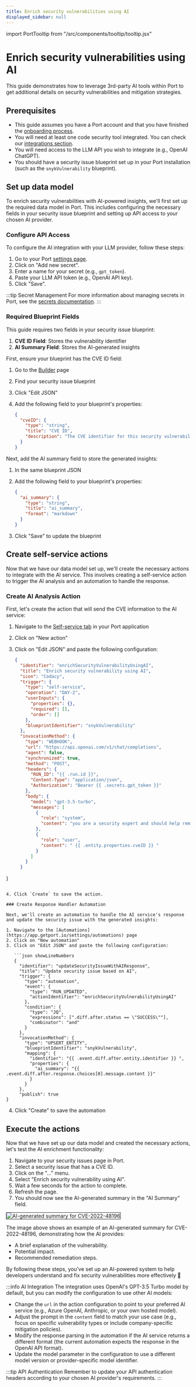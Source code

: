 ```yaml
---
title: Enrich security vulnerabilities using AI
displayed_sidebar: null
---
```


import PortTooltip from "/src/components/tooltip/tooltip.jsx"

# Enrich security vulnerabilities using AI

This guide demonstrates how to leverage 3rd-party AI tools within Port to get additional details on security vulnerabilities and mitigation strategies.

## Prerequisites

- This guide assumes you have a Port account and that you have finished the [onboarding process](https://docs.getport.io/quickstart).
- You will need at least one code security tool integrated. You can check our [integrations section](https://docs.getport.io/build-your-software-catalog/sync-data-to-catalog/code-quality-security/).
- You will need access to the LLM API you wish to integrate (e.g., OpenAI ChatGPT).
- You should have a security issue blueprint set up in your Port installation (such as the `snykVulnerability` blueprint).

## Set up data model

To enrich security vulnerabilities with AI-powered insights, we'll first set up the required data model in Port. This includes configuring the necessary fields in your security issue blueprint and setting up API access to your chosen AI provider.

### Configure API Access

To configure the AI integration with your LLM provider, follow these steps:

1. Go to your Port [settings page](https://app.getport.io/settings/secrets).
2. Click on "Add new secret".
3. Enter a name for your secret (e.g., `gpt_token`).
4. Paste your LLM API token (e.g., OpenAI API key).
5. Click "Save".

:::tip Secret Management
For more information about managing secrets in Port, see the [secrets documentation](https://docs.getport.io/sso-rbac/port-secrets/).
:::

### Required Blueprint Fields

This guide requires two fields in your security issue blueprint:

1. **CVE ID Field**: Stores the vulnerability identifier
2. **AI Summary Field**: Stores the AI-generated insights

First, ensure your blueprint has the CVE ID field:

1. Go to the [Builder](https://app.getport.io/settings/data-model) page
2. Find your security issue blueprint
3. Click "Edit JSON"
4. Add the following field to your blueprint's properties:

   ```json
   {
     "cveID": {
       "type": "string",
       "title": "CVE ID",
       "description": "The CVE identifier for this security vulnerability"
     }
   }
   ```

Next, add the AI summary field to store the generated insights:

1. In the same blueprint JSON
2. Add the following field to your blueprint's properties:

   ```json
   {
     "ai_summary": {
       "type": "string",
       "title": "ai_summary",
       "format": "markdown"
     }
   }
   ```

3. Click "Save" to update the blueprint

## Create self-service actions

Now that we have our data model set up, we'll create the necessary actions to integrate with the AI service. This involves creating a self-service action to trigger the AI analysis and an automation to handle the response.

### Create AI Analysis Action

First, let's create the action that will send the CVE information to the AI service:

1. Navigate to the [Self-service tab](https://app.getport.io/self-serve) in your Port application
2. Click on "New action"
3. Click on "Edit JSON" and paste the following configuration:

   ```json showLineNumbers
   {
     "identifier": "enrichSecurityVulnerabilityUsingAI",
     "title": "Enrich security vulnerability using AI",
     "icon": "Codacy",
     "trigger": {
       "type": "self-service",
       "operation": "DAY-2",
       "userInputs": {
         "properties": {},
         "required": [],
         "order": []
       },
       "blueprintIdentifier": "snykVulnerability"
     },
     "invocationMethod": {
       "type": "WEBHOOK",
       "url": "https://api.openai.com/v1/chat/completions",
       "agent": false,
       "synchronized": true,
       "method": "POST",
       "headers": {
         "RUN_ID": "{{ .run.id }}",
         "Content-Type": "application/json",
         "Authorization": "Bearer {{ .secrets.gpt_token }}"
       },
       "body": {
         "model": "gpt-3.5-turbo",
         "messages": [
           {
             "role": "system",
             "content": "you are a security expert and should help remediate issues. Lookup for this CVE and provide in markdown few sentences on what is it and how to resolve. Limit to 500 chars. Return in markdown formatting."
           },
           {
             "role": "user",
             "content": " {{ .entity.properties.cveID }} "
           }
         ]
       }
     }
}
```

4. Click `Create` to save the action.

### Create Response Handler Automation

Next, we'll create an automation to handle the AI service's response and update the security issue with the generated insights:

1. Navigate to the [Automations](https://app.getport.io/settings/automations) page
2. Click on "New automation"
3. Click on "Edit JSON" and paste the following configuration:

   ```json showLineNumbers
   {
     "identifier": "updateSecurityIssueWithAIResponse",
     "title": "Update security issue based on AI",
     "trigger": {
       "type": "automation",
       "event": {
         "type": "RUN_UPDATED",
         "actionIdentifier": "enrichSecurityVulnerabilityUsingAI"
       },
       "condition": {
         "type": "JQ",
         "expressions": [".diff.after.status == \"SUCCESS\""],
         "combinator": "and"
       }
     },
     "invocationMethod": {
       "type": "UPSERT_ENTITY",
       "blueprintIdentifier": "snykVulnerability",
       "mapping": {
         "identifier": "{{ .event.diff.after.entity.identifier }} ",
         "properties": {
           "ai_summary": "{{ .event.diff.after.response.choices[0].message.content }}"
         }
       }
     },
     "publish": true
}
```

4. Click "Create" to save the automation

## Execute the actions

Now that we have set up our data model and created the necessary actions, let's test the AI enrichment functionality:

1. Navigate to your security issues page in Port.
2. Select a security issue that has a CVE ID.
3. Click on the "..." menu.
4. Select "Enrich security vulnerability using AI".
5. Wait a few seconds for the action to complete.
6. Refresh the page.
7. You should now see the AI-generated summary in the "AI Summary" field.

<img src="/img/guides/ai-security-summary-example.png" alt="AI-generated summary for CVE-2022-48196" border="1px" />

The image above shows an example of an AI-generated summary for CVE-2022-48196, demonstrating how the AI provides:

- A brief explanation of the vulnerability.
- Potential impact.
- Recommended remediation steps.

By following these steps, you've set up an AI-powered system to help developers understand and fix security vulnerabilities more effectively 🎉

:::info AI Integration
The integration uses OpenAI's GPT-3.5 Turbo model by default, but you can modify the configuration to use other AI models:

- Change the `url` in the action configuration to point to your preferred AI service (e.g., Azure OpenAI, Anthropic, or your own hosted model).
- Adjust the prompt in the `content` field to match your use case (e.g., focus on specific vulnerability types or include company-specific mitigation policies).
- Modify the response parsing in the automation if the AI service returns a different format (the current automation expects the response in the OpenAI API format).
- Update the model parameter in the configuration to use a different model version or provider-specific model identifier.

:::tip API Authentication
Remember to update your API authentication headers according to your chosen AI provider's requirements.
:::
